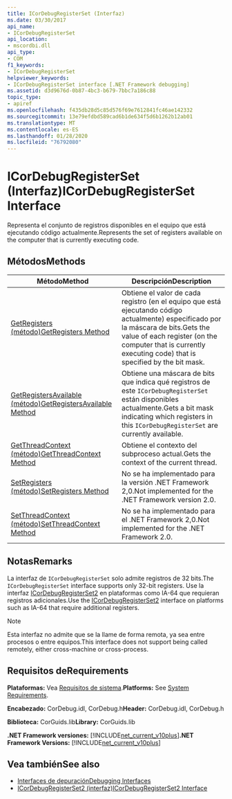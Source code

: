 ```yaml
---
title: ICorDebugRegisterSet (Interfaz)
ms.date: 03/30/2017
api_name:
- ICorDebugRegisterSet
api_location:
- mscordbi.dll
api_type:
- COM
f1_keywords:
- ICorDebugRegisterSet
helpviewer_keywords:
- ICorDebugRegisterSet interface [.NET Framework debugging]
ms.assetid: d3d9676d-0b87-4bc3-b679-7bbc7a186c88
topic_type:
- apiref
ms.openlocfilehash: f435db28d5c85d576f69e7612841fc46ae142332
ms.sourcegitcommit: 13e79efdbd589cad6b1de634f5d6b1262b12ab01
ms.translationtype: MT
ms.contentlocale: es-ES
ms.lasthandoff: 01/28/2020
ms.locfileid: "76792080"
---
```

# <a name="icordebugregisterset-interface"></a><span data-ttu-id="fc386-102">ICorDebugRegisterSet (Interfaz)</span><span class="sxs-lookup"><span data-stu-id="fc386-102">ICorDebugRegisterSet Interface</span></span>
<span data-ttu-id="fc386-103">Representa el conjunto de registros disponibles en el equipo que está ejecutando código actualmente.</span><span class="sxs-lookup"><span data-stu-id="fc386-103">Represents the set of registers available on the computer that is currently executing code.</span></span>  
  
## <a name="methods"></a><span data-ttu-id="fc386-104">Métodos</span><span class="sxs-lookup"><span data-stu-id="fc386-104">Methods</span></span>  
  
|<span data-ttu-id="fc386-105">Método</span><span class="sxs-lookup"><span data-stu-id="fc386-105">Method</span></span>|<span data-ttu-id="fc386-106">Descripción</span><span class="sxs-lookup"><span data-stu-id="fc386-106">Description</span></span>|  
|------------|-----------------|  
|[<span data-ttu-id="fc386-107">GetRegisters (método)</span><span class="sxs-lookup"><span data-stu-id="fc386-107">GetRegisters Method</span></span>](icordebugregisterset-getregisters-method.md)|<span data-ttu-id="fc386-108">Obtiene el valor de cada registro (en el equipo que está ejecutando código actualmente) especificado por la máscara de bits.</span><span class="sxs-lookup"><span data-stu-id="fc386-108">Gets the value of each register (on the computer that is currently executing code) that is specified by the bit mask.</span></span>|  
|[<span data-ttu-id="fc386-109">GetRegistersAvailable (método)</span><span class="sxs-lookup"><span data-stu-id="fc386-109">GetRegistersAvailable Method</span></span>](icordebugregisterset-getregistersavailable-method.md)|<span data-ttu-id="fc386-110">Obtiene una máscara de bits que indica qué registros de este `ICorDebugRegisterSet` están disponibles actualmente.</span><span class="sxs-lookup"><span data-stu-id="fc386-110">Gets a bit mask indicating which registers in this `ICorDebugRegisterSet` are currently available.</span></span>|  
|[<span data-ttu-id="fc386-111">GetThreadContext (método)</span><span class="sxs-lookup"><span data-stu-id="fc386-111">GetThreadContext Method</span></span>](icordebugregisterset-getthreadcontext-method.md)|<span data-ttu-id="fc386-112">Obtiene el contexto del subproceso actual.</span><span class="sxs-lookup"><span data-stu-id="fc386-112">Gets the context of the current thread.</span></span>|  
|[<span data-ttu-id="fc386-113">SetRegisters (método)</span><span class="sxs-lookup"><span data-stu-id="fc386-113">SetRegisters Method</span></span>](icordebugregisterset-setregisters-method.md)|<span data-ttu-id="fc386-114">No se ha implementado para la versión .NET Framework 2,0.</span><span class="sxs-lookup"><span data-stu-id="fc386-114">Not implemented for the .NET Framework version 2.0.</span></span>|  
|[<span data-ttu-id="fc386-115">SetThreadContext (método)</span><span class="sxs-lookup"><span data-stu-id="fc386-115">SetThreadContext Method</span></span>](icordebugregisterset-setthreadcontext-method.md)|<span data-ttu-id="fc386-116">No se ha implementado para el .NET Framework 2,0.</span><span class="sxs-lookup"><span data-stu-id="fc386-116">Not implemented for the .NET Framework 2.0.</span></span>|  
  
## <a name="remarks"></a><span data-ttu-id="fc386-117">Notas</span><span class="sxs-lookup"><span data-stu-id="fc386-117">Remarks</span></span>  
 <span data-ttu-id="fc386-118">La interfaz de `ICorDebugRegisterSet` solo admite registros de 32 bits.</span><span class="sxs-lookup"><span data-stu-id="fc386-118">The `ICorDebugRegisterSet` interface supports only 32-bit registers.</span></span> <span data-ttu-id="fc386-119">Use la interfaz [ICorDebugRegisterSet2](icordebugregisterset2-interface.md) en plataformas como IA-64 que requieran registros adicionales.</span><span class="sxs-lookup"><span data-stu-id="fc386-119">Use the [ICorDebugRegisterSet2](icordebugregisterset2-interface.md) interface on platforms such as IA-64 that require additional registers.</span></span>  
  
> [!NOTE]
> <span data-ttu-id="fc386-120">Esta interfaz no admite que se la llame de forma remota, ya sea entre procesos o entre equipos.</span><span class="sxs-lookup"><span data-stu-id="fc386-120">This interface does not support being called remotely, either cross-machine or cross-process.</span></span>  
  
## <a name="requirements"></a><span data-ttu-id="fc386-121">Requisitos de</span><span class="sxs-lookup"><span data-stu-id="fc386-121">Requirements</span></span>  
 <span data-ttu-id="fc386-122">**Plataformas:** Vea [Requisitos de sistema](../../../../docs/framework/get-started/system-requirements.md).</span><span class="sxs-lookup"><span data-stu-id="fc386-122">**Platforms:** See [System Requirements](../../../../docs/framework/get-started/system-requirements.md).</span></span>  
  
 <span data-ttu-id="fc386-123">**Encabezado:** CorDebug.idl, CorDebug.h</span><span class="sxs-lookup"><span data-stu-id="fc386-123">**Header:** CorDebug.idl, CorDebug.h</span></span>  
  
 <span data-ttu-id="fc386-124">**Biblioteca:** CorGuids.lib</span><span class="sxs-lookup"><span data-stu-id="fc386-124">**Library:** CorGuids.lib</span></span>  
  
 <span data-ttu-id="fc386-125">**.NET Framework versiones:** [!INCLUDE[net_current_v10plus](../../../../includes/net-current-v10plus-md.md)]</span><span class="sxs-lookup"><span data-stu-id="fc386-125">**.NET Framework Versions:** [!INCLUDE[net_current_v10plus](../../../../includes/net-current-v10plus-md.md)]</span></span>  
  
## <a name="see-also"></a><span data-ttu-id="fc386-126">Vea también</span><span class="sxs-lookup"><span data-stu-id="fc386-126">See also</span></span>

- [<span data-ttu-id="fc386-127">Interfaces de depuración</span><span class="sxs-lookup"><span data-stu-id="fc386-127">Debugging Interfaces</span></span>](debugging-interfaces.md)
- [<span data-ttu-id="fc386-128">ICorDebugRegisterSet2 (interfaz)</span><span class="sxs-lookup"><span data-stu-id="fc386-128">ICorDebugRegisterSet2 Interface</span></span>](icordebugregisterset2-interface.md)
